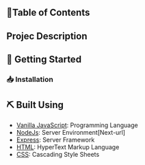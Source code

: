 ## 📝Table of Contents

## Projec Description


## 🏁 Getting Started

### 📥 Installation


## ⛏️ Built Using
- [Vanilla JavaScript](https://www.javascript.com/): Programming Language
- [NodeJs](https://nodejs.org/en/): Server Environment[Next-url]
- [Express](https://expressjs.com/): Server Framework
- [HTML](https://developer.mozilla.org/en-US/docs/Web/HTML): HyperText Markup Language
- [CSS](https://developer.mozilla.org/en-US/docs/Web/CSS/): Cascading Style Sheets

